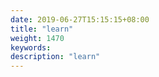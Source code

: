 ```yaml
---
date: 2019-06-27T15:15:15+08:00
title: "learn"
weight: 1470
keywords: 
description: "learn"
---
```

